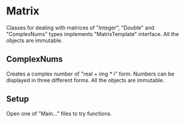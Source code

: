 # Matrix
Classes for dealing with matrices of "Integer", "Double" and "ComplexNums" types implements "MatrixTemplate"
interface. All the objects are immutable.

## ComplexNums
Creates a complex number of "real + img * i" form. Numbers can be displayed in three different forms.
All the objects are immutable.

## Setup
Open one of "Main..." files to try functions.